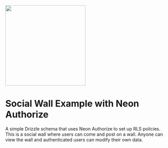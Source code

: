<img width="250px" src="https://neon.tech/brand/neon-logo-dark-color.svg" />

# Social Wall Example with Neon Authorize

A simple Drizzle schema that uses Neon Authorize to set up RLS policies. This is a social wall where users can come and post on a wall. Anyone can view the wall and authenticated users can modify their own data.
